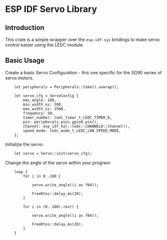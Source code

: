 # ESP IDF Servo Library

## Introduction

This crate is a simple wrapper over the `esp-idf-sys` bindings to make servo control easier using the LEDC module. 

## Basic Usage

Create a basic Servo Configuration - this one specific for the SG90 series of servo motors. 

```
    let peripherals = Peripherals::take().unwrap();

    let servo_cfg = ServoConfig {
        max_angle: 180,
        min_width_us: 500,
        max_width_us: 2500,
        frequency: 50,
        timer_number: ledc_timer_t_LEDC_TIMER_0,
        pin: peripherals.pins.gpio0.pin(),
        channel: esp_idf_hal::ledc::CHANNEL0::channel(),
        speed_mode: ledc_mode_t_LEDC_LOW_SPEED_MODE,
    };
```

Initialize the servo: 

```
    let servo = Servo::init(servo_cfg);
```

Change the angle of the servo within your program: 

```
    loop {
        for i in 0..180 {

            servo.write_angle((i as f64));

            FreeRtos::delay_ms(20);
        }

        for i in (0..180).rev() {
            
            servo.write_angle((i as f64));

            FreeRtos::delay_ms(20);
        }
    }
```